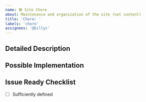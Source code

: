 ```yaml
---
name: 🛠️ Site Chore
about: Maintenance and organization of the site (not content)
title: 'Chore: '
labels: 'chore'
assignees: '@billyc'
---
```


<!--- Provide a general summary of the issue in the Title above -->

## Detailed Description
<!--- Provide a detailed description of the change or addition you are proposing -->

## Possible Implementation
<!--- Not obligatory, but suggest an idea for implementing addition or change -->

## Issue Ready Checklist
<!--- Needs to be fully checked-off in order to work on it -->

- [ ] Sufficiently defined  
